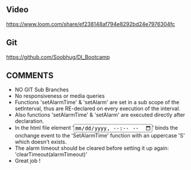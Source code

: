 ## Video ##
https://www.loom.com/share/ef238148af794e8292bd24e7976304fc

## Git ##
https://github.com/Soobhug/DI_Bootcamp


## COMMENTS ##
- NO GIT Sub Branches
- No responsiveness or media queries
- Functions 'setAlarmTime' & 'setAlarm' are set in a sub scope of the setInterval, thus are RE-declared on every execution of the interval.
- Also functions 'setAlarmTime' & 'setAlarm' are executed directly after declaration.
- In the html file element '<input onchange="SetAlarmTime(this.value)" name="alarmTime" type="datetime-local">' binds the onchange event to the 'SetAlarmTime' function with an uppercase 'S' which doesn't exists.
- The alarm timeout should be cleared before setting it up again: 'clearTimeout(alarmTimeout)'
- Great job !